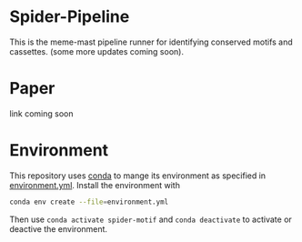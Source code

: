 # Spider-Pipeline
This is the meme-mast pipeline runner for identifying conserved motifs and cassettes. (some more updates coming soon).

# Paper
link coming soon

# Environment
This repository uses [conda](https://conda.io/projects/conda/en/latest/) to mange its environment as specified in [environment.yml](https://github.com/danich1/Spider-Pipeline/blob/master/environment.yml). Install the environment with

```bash
conda env create --file=environment.yml
```

Then use `conda activate spider-motif` and `conda deactivate` to activate or deactive the environment.

